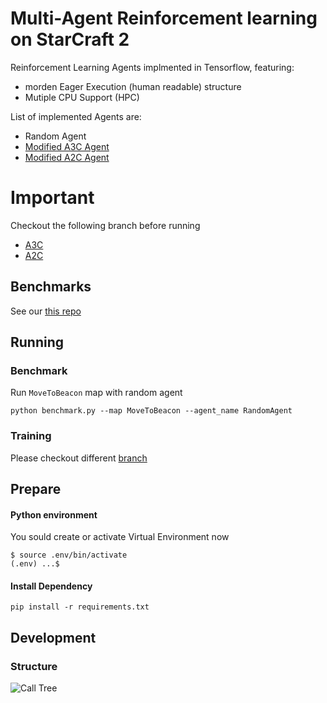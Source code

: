 # Multi-Agent Reinforcement learning on StarCraft 2 
Reinforcement Learning Agents implmented in Tensorflow, featuring:
- morden Eager Execution (human readable) structure
- Mutiple CPU Support (HPC)

List of implemented Agents are:
- Random Agent
- [Modified A3C Agent](https://github.com/starcraft2-ai/rl-battle/tree/A/C-online)
- [Modified A2C Agent](https://github.com/starcraft2-ai/rl-battle/tree/a2c-episode-total-advantage)

# Important 
Checkout the following branch before running
- [A3C](https://github.com/starcraft2-ai/rl-battle/tree/A/C-online)
- [A2C](https://github.com/starcraft2-ai/rl-battle/tree/a2c-episode-total-advantage)

## Benchmarks
See our [this repo](https://github.com/starcraft2-ai/comparison)

## Running
### Benchmark
Run `MoveToBeacon` map with random agent
```shell
python benchmark.py --map MoveToBeacon --agent_name RandomAgent
```

### Training
Please checkout different [branch](#Important)

## Prepare

#### Python environment
You sould create or activate Virtual Environment now
```
$ source .env/bin/activate
(.env) ...$ 
```
#### Install Dependency
```
pip install -r requirements.txt
```
## Development
### Structure
![Call Tree](https://github.com/starcraft2-ai/rl-battle/raw/master/assets/Call%20Tree.png)

